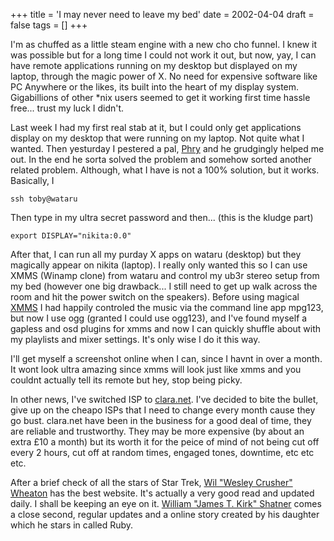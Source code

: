 +++
title = 'I may never need to leave my bed'
date = 2002-04-04
draft = false
tags = []
+++

I'm as chuffed as a little steam engine with a new cho cho funnel. I knew it was possible but for a long time I could not work it out, but now, yay, I can have remote applications running on my desktop but displayed on my laptop, through the magic power of X. No need for expensive software like PC Anywhere or the likes, its built into the heart of my display system. Gigabillions of other *nix users seemed to get it working first time hassle free... trust my luck I didn't.

Last week I had my first real stab at it, but I could only get applications display on my desktop that were running on my laptop. 
Not quite what I wanted. Then yesturday I pestered a pal, 
[Phry](https://web.archive.org/web/20020602140027/http://nagzi.yi.org/) and he grudgingly helped me out. 
In the end he sorta solved the problem and somehow sorted another related problem. 
Although, what I have is not a 100% solution, but it works. Basically, I

```Shell
ssh toby@wataru
```

Then type in my ultra secret password and then... (this is the kludge part)

```Shell
export DISPLAY="nikita:0.0"
```

After that, I can run all my purday X apps on wataru (desktop) but they magically appear on nikita (laptop). 
I really only wanted this so I can use XMMS (Winamp clone) from wataru and control my ub3r stereo setup from my bed
(however one big drawback... I still need to get up walk across the room and hit the power switch on the speakers).
Before using magical [XMMS](https://www.xmms.org/) I had happily controled the music via the command line app mpg123, 
but now I use ogg (granted I could use ogg123), and I've found myself a gapless and osd plugins for 
xmms and now I can quickly shuffle about with my playlists and mixer settings. 
It's only wise I do it this way.

I'll get myself a screenshot online when I can, since I havnt in over a month. 
It wont look ultra amazing since xmms will look just like xmms and you couldnt actually tell its remote but hey, 
stop being picky.

In other news, I've switched ISP to [clara.net](https://web.archive.org/web/20020124194812/http://www.clara.net/).
I've decided to bite the bullet, give up on the cheapo ISPs that I need to change every month cause they go bust. 
clara.net have been in the business for a good deal of time, they are reliable and trustworthy. 
They may be more expensive (by about an extra £10 a month) but its worth it for the peice of 
mind of not being cut off every 2 hours, cut off at random times, engaged tones, downtime, etc etc etc.

After a brief check of all the stars of Star Trek, 
[Wil "Wesley Crusher" Wheaton](https://web.archive.org/web/20020527163606/http://wilwheaton.net:80/) has the best website.
It's actually a very good read and updated daily. I shall be keeping an eye on it. 
[William "James T. Kirk" Shatner](https://web.archive.org/web/20020402003626/http://www.williamshatner.com/) comes a close second, 
regular updates and a online story created by his daughter which he stars in called Ruby.

